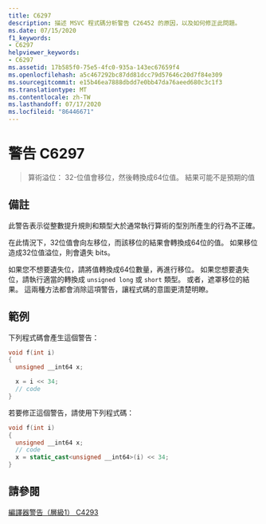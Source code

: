 ```yaml
---
title: C6297
description: 描述 MSVC 程式碼分析警告 C26452 的原因，以及如何修正此問題。
ms.date: 07/15/2020
f1_keywords:
- C6297
helpviewer_keywords:
- C6297
ms.assetid: 17b585f0-75e5-4fc0-935a-143ec67659f4
ms.openlocfilehash: a5c467292bc87dd81dcc79d57646c20d7f84e309
ms.sourcegitcommit: e15b46ea7888dbdd7e0bb47da76aeed680c3c1f3
ms.translationtype: MT
ms.contentlocale: zh-TW
ms.lasthandoff: 07/17/2020
ms.locfileid: "86446671"
---
```

# <a name="warning-c6297"></a>警告 C6297

> 算術溢位： 32-位值會移位，然後轉換成64位值。 結果可能不是預期的值

## <a name="remarks"></a>備註

此警告表示從整數提升規則和類型大於通常執行算術的型別所產生的行為不正確。

在此情況下，32位值會向左移位，而該移位的結果會轉換成64位的值。 如果移位造成32位值溢位，則會遺失 bits。

如果您不想要遺失位，請將值轉換成64位數量，再進行移位。 如果您想要遺失位，請執行適當的轉換成 `unsigned long` 或 `short` 類型。 或者，遮罩移位的結果。 這兩種方法都會消除這項警告，讓程式碼的意圖更清楚明瞭。

## <a name="example"></a>範例

下列程式碼會產生這個警告：

```cpp
void f(int i)
{
  unsigned __int64 x;

  x = i << 34;
  // code
}
```

若要修正這個警告，請使用下列程式碼：

```cpp
void f(int i)
{
  unsigned __int64 x;
  // code
  x = static_cast<unsigned __int64>(i) << 34;
}
```

## <a name="see-also"></a>請參閱

[編譯器警告（層級1） C4293](/cpp/error-messages/compiler-warnings/compiler-warning-level-1-c4293)
